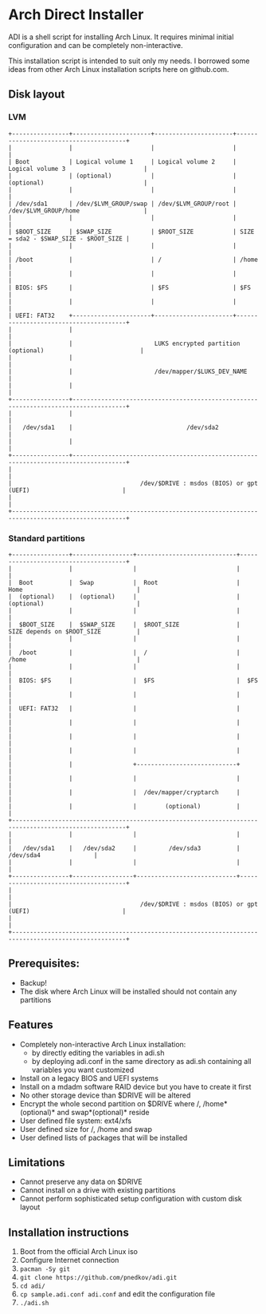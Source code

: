 # Arch Direct Installer

ADI is a shell script for installing Arch Linux. It requires minimal initial configuration and can be completely non-interactive.

This installation script is intended to suit only my needs. I borrowed some ideas from other Arch Linux installation scripts here on github.com.

## Disk layout

### LVM
```
+----------------+----------------------+----------------------+---------------------------------------+
|                |                      |                      |                                       |
| Boot           | Logical volume 1     | Logical volume 2     | Logical volume 3                      |
|                | (optional)           |                      | (optional)                            |
|                |                      |                      |                                       |
| /dev/sda1      | /dev/$LVM_GROUP/swap | /dev/$LVM_GROUP/root | /dev/$LVM_GROUP/home                  |
|                |                      |                      |                                       |
| $BOOT_SIZE     | $SWAP_SIZE           | $ROOT_SIZE           | SIZE = sda2 - $SWAP_SIZE - $ROOT_SIZE |
|                |                      |                      |                                       |
| /boot          |                      | /                    | /home                                 |
|                |                      |                      |                                       |
| BIOS: $FS      |                      | $FS                  | $FS                                   |
|                |                      |                      |                                       |
| UEFI: FAT32    +----------------------+----------------------+---------------------------------------+
|                |                                                                                     |
|                |                       LUKS encrypted partition (optional)                           |
|                |                                                                                     |
|                |                       /dev/mapper/$LUKS_DEV_NAME                                    |
|                |                                                                                     |
+----------------+-------------------------------------------------------------------------------------+
|                |                                                                                     |
|   /dev/sda1    |                                /dev/sda2                                            |
|                |                                                                                     |
+----------------+-------------------------------------------------------------------------------------+
|                                                                                                      |
|                                    /dev/$DRIVE : msdos (BIOS) or gpt (UEFI)                          |
|                                                                                                      |
+------------------------------------------------------------------------------------------------------+
```

### Standard partitions
```
+----------------+-----------------+----------------------------+--------------------------------------+
|                |                 |                            |                                      |
|  Boot          |  Swap           |  Root                      |  Home                                |
|  (optional)    |  (optional)     |                            |  (optional)                          |
|                |                 |                            |                                      |
|  $BOOT_SIZE    |  $SWAP_SIZE     |  $ROOT_SIZE                |  SIZE depends on $ROOT_SIZE          |
|                |                 |                            |                                      |
|  /boot         |                 |  /                         |  /home                               |
|                |                 |                            |                                      |
|  BIOS: $FS     |                 |  $FS                       |  $FS                                 |
|                |                 |                            |                                      |
|  UEFI: FAT32   |                 |                            |                                      |
|                |                 |                            |                                      |
|                |                 |                            |                                      |
|                |                 |                            |                                      |
|                |                 +----------------------------+                                      |
|                |                 |                            |                                      |
|                |                 |  /dev/mapper/cryptarch     |                                      |
|                |                 |        (optional)          |                                      |
+------------------------------------------------------------------------------------------------------+
|                |                 |                            |                                      |
|   /dev/sda1    |   /dev/sda2     |         /dev/sda3          |              /dev/sda4               |
|                |                 |                            |                                      |
+----------------+-----------------+----------------------------+--------------------------------------+
|                                                                                                      |
|                                    /dev/$DRIVE : msdos (BIOS) or gpt (UEFI)                          |
|                                                                                                      |
+------------------------------------------------------------------------------------------------------+
```

## Prerequisites:
 * Backup!
 * The disk where Arch Linux will be installed should not contain any partitions

## Features
 * Completely non-interactive Arch Linux installation:
    * by directly editing the variables in adi.sh
    * by deploying adi.conf in the same directory as adi.sh containing all variables you want customized
 * Install on a legacy BIOS and UEFI systems
 * Install on a mdadm software RAID device but you have to create it first
 * No other storage device than $DRIVE will be altered
 * Encrypt the whole second partition on $DRIVE where /, /home*(optional)* and swap*(optional)* reside
 * User defined file system: ext4/xfs
 * User defined size for /, /home and swap
 * User defined lists of packages that will be installed

## Limitations
 * Cannot preserve any data on $DRIVE
 * Cannot install on a drive with existing partitions
 * Cannot perform sophisticated setup configuration with custom disk layout

## Installation instructions
1. Boot from the official Arch Linux iso
2. Configure Internet connection
3. ```pacman -Sy git```
4. ```git clone https://github.com/pnedkov/adi.git```
5. ```cd adi/```
6. ```cp sample.adi.conf adi.conf``` and edit the configuration file
7. ```./adi.sh```
